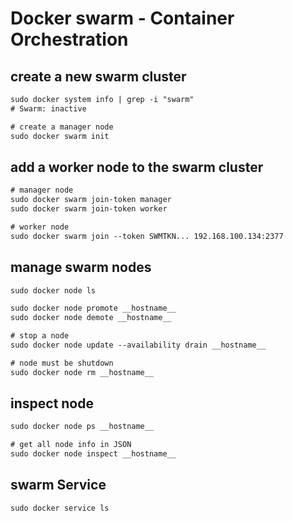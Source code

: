 # Docker swarm - Container Orchestration

## create a new swarm cluster
```txt
sudo docker system info | grep -i "swarm"
# Swarm: inactive

# create a manager node
sudo docker swarm init
```


## add a worker node to the swarm cluster
```txt
# manager node
sudo docker swarm join-token manager
sudo docker swarm join-token worker

# worker node
sudo docker swarm join --token SWMTKN... 192.168.100.134:2377
```


## manage swarm nodes
```txt
sudo docker node ls

sudo docker node promote __hostname__
sudo docker node demote __hostname__

# stop a node
sudo docker node update --availability drain __hostname__

# node must be shutdown
sudo docker node rm __hostname__
```

## inspect node
```txt
sudo docker node ps __hostname__

# get all node info in JSON
sudo docker node inspect __hostname__
```


## swarm Service
```txt
sudo docker service ls
```
